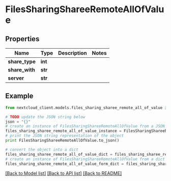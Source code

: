 # FilesSharingShareeRemoteAllOfValue


## Properties
Name | Type | Description | Notes
------------ | ------------- | ------------- | -------------
**share_type** | **int** |  | 
**share_with** | **str** |  | 
**server** | **str** |  | 

## Example

```python
from nextcloud_client.models.files_sharing_sharee_remote_all_of_value import FilesSharingShareeRemoteAllOfValue

# TODO update the JSON string below
json = "{}"
# create an instance of FilesSharingShareeRemoteAllOfValue from a JSON string
files_sharing_sharee_remote_all_of_value_instance = FilesSharingShareeRemoteAllOfValue.from_json(json)
# print the JSON string representation of the object
print FilesSharingShareeRemoteAllOfValue.to_json()

# convert the object into a dict
files_sharing_sharee_remote_all_of_value_dict = files_sharing_sharee_remote_all_of_value_instance.to_dict()
# create an instance of FilesSharingShareeRemoteAllOfValue from a dict
files_sharing_sharee_remote_all_of_value_form_dict = files_sharing_sharee_remote_all_of_value.from_dict(files_sharing_sharee_remote_all_of_value_dict)
```
[[Back to Model list]](../README.md#documentation-for-models) [[Back to API list]](../README.md#documentation-for-api-endpoints) [[Back to README]](../README.md)



